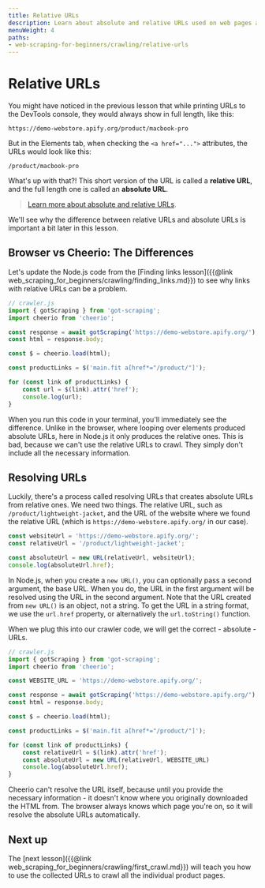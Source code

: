 ```yaml
---
title: Relative URLs
description: Learn about absolute and relative URLs used on web pages and how to work with them when parsing HTML with Cheerio in your scraper.
menuWeight: 4
paths:
- web-scraping-for-beginners/crawling/relative-urls
---
```


# [](#filtering-links) Relative URLs

You might have noticed in the previous lesson that while printing URLs to the DevTools console, they would always show in full length, like this:

```text
https://demo-webstore.apify.org/product/macbook-pro
```

But in the Elements tab, when checking the `<a href="...">` attributes, the URLs would look like this:

```text
/product/macbook-pro
```

What's up with that?! This short version of the URL is called a **relative URL**, and the full length one is called an **absolute URL**.

> [Learn more about absolute and relative URLs](https://developer.mozilla.org/en-US/docs/Learn/Common_questions/What_is_a_URL#absolute_urls_vs_relative_urls).

We'll see why the difference between relative URLs and absolute URLs is important a bit later in this lesson.

## [](#browser-vs-cheerio) Browser vs Cheerio: The Differences

Let's update the Node.js code from the [Finding links lesson]({{@link web_scraping_for_beginners/crawling/finding_links.md}}) to see why links with relative URLs can be a problem.

```JavaScript
// crawler.js
import { gotScraping } from 'got-scraping';
import cheerio from 'cheerio';

const response = await gotScraping('https://demo-webstore.apify.org/');
const html = response.body;

const $ = cheerio.load(html);

const productLinks = $('main.fit a[href*="/product/"]');

for (const link of productLinks) {
    const url = $(link).attr('href');
    console.log(url);
}
```

When you run this code in your terminal, you'll immediately see the difference. Unlike in the browser, where looping over elements produced absolute URLs, here in Node.js it only produces the relative ones. This is bad, because we can't use the relative URLs to crawl. They simply don't include all the necessary information.

## [](#resolving-urls) Resolving URLs

Luckily, there's a process called resolving URLs that creates absolute URLs from relative ones. We need two things. The relative URL, such as `/product/lightweight-jacket`, and the URL of the website where we found the relative URL (which is `https://demo-webstore.apify.org/` in our case).

```JavaScript
const websiteUrl = 'https://demo-webstore.apify.org/';
const relativeUrl = '/product/lightweight-jacket';

const absoluteUrl = new URL(relativeUrl, websiteUrl);
console.log(absoluteUrl.href);
```

In Node.js, when you create a `new URL()`, you can optionally pass a second argument, the base URL. When you do, the URL in the first argument will be resolved using the URL in the second argument. Note that the URL created from `new URL()` is an object, not a string. To get the URL in a string format, we use the `url.href` property, or alternatively the `url.toString()` function.

When we plug this into our crawler code, we will get the correct - absolute - URLs.

```JavaScript
// crawler.js
import { gotScraping } from 'got-scraping';
import cheerio from 'cheerio';

const WEBSITE_URL = 'https://demo-webstore.apify.org/';

const response = await gotScraping('https://demo-webstore.apify.org/');
const html = response.body;

const $ = cheerio.load(html);

const productLinks = $('main.fit a[href*="/product/"]');

for (const link of productLinks) {
    const relativeUrl = $(link).attr('href');
    const absoluteUrl = new URL(relativeUrl, WEBSITE_URL)
    console.log(absoluteUrl.href);
}
```

Cheerio can't resolve the URL itself, because until you provide the necessary information - it doesn't know where you originally downloaded the HTML from. The browser always knows which page you're on, so it will resolve the absolute URLs automatically.

## [](#next) Next up

The [next lesson]({{@link web_scraping_for_beginners/crawling/first_crawl.md}}) will teach you how to use the collected URLs to crawl all the individual product pages.
